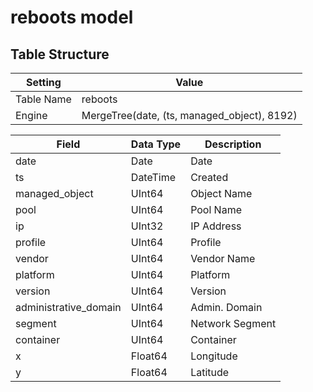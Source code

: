 # reboots model

## Table Structure

| Setting    | Value                                       |
| ---------- | ------------------------------------------- |
| Table Name | reboots                                     |
| Engine     | MergeTree(date, (ts, managed_object), 8192) |

| Field                 | Data Type | Description     |
| --------------------- | --------- | --------------- |
| date                  | Date      | Date            |
| ts                    | DateTime  | Created         |
| managed_object        | UInt64    | Object Name     |
| pool                  | UInt64    | Pool Name       |
| ip                    | UInt32    | IP Address      |
| profile               | UInt64    | Profile         |
| vendor                | UInt64    | Vendor Name     |
| platform              | UInt64    | Platform        |
| version               | UInt64    | Version         |
| administrative_domain | UInt64    | Admin. Domain   |
| segment               | UInt64    | Network Segment |
| container             | UInt64    | Container       |
| x                     | Float64   | Longitude       |
| y                     | Float64   | Latitude        |
